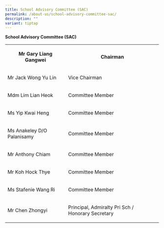 ```yaml
---
title: School Advisory Committee (SAC)
permalink: /about-us/school-advisory-committee-sac/
description: ""
variant: tiptap
---
```

<p><strong>School Advisory Committee (SAC)</strong>
</p>
<table style="minWidth: 50px">
<colgroup>
<col>
<col>
</colgroup>
<tbody>
<tr>
<th rowspan="1" colspan="1">
<p>Mr Gary Liang Gangwei</p>
</th>
<th rowspan="1" colspan="1">
<p>Chairman</p>
</th>
</tr>
<tr>
<td rowspan="1" colspan="1">
<p>Mr Jack Wong Yu Lin</p>
</td>
<td rowspan="1" colspan="1">
<p>Vice Chairman</p>
</td>
</tr>
<tr>
<td rowspan="1" colspan="1">
<p>Mdm Lim Lian Heok</p>
</td>
<td rowspan="1" colspan="1">
<p>Committee Member</p>
</td>
</tr>
<tr>
<td rowspan="1" colspan="1">
<p>Ms Yip Kwai Heng</p>
</td>
<td rowspan="1" colspan="1">
<p>Committee Member</p>
</td>
</tr>
<tr>
<td rowspan="1" colspan="1">
<p>Ms Anakeley D/O Palanisamy</p>
</td>
<td rowspan="1" colspan="1">
<p>Committee Member</p>
</td>
</tr>
<tr>
<td rowspan="1" colspan="1">
<p>Mr Anthony Chiam</p>
</td>
<td rowspan="1" colspan="1">
<p>Committee Member</p>
</td>
</tr>
<tr>
<td rowspan="1" colspan="1">
<p>Mr Koh Hock Thye</p>
</td>
<td rowspan="1" colspan="1">
<p>Committee Member</p>
</td>
</tr>
<tr>
<td rowspan="1" colspan="1">
<p>Ms Stafenie Wang Ri</p>
</td>
<td rowspan="1" colspan="1">
<p>Committee Member</p>
</td>
</tr>
<tr>
<td rowspan="1" colspan="1">
<p>Mr Chen Zhongyi</p>
</td>
<td rowspan="1" colspan="1">
<p>Principal, Admiralty Pri Sch / Honorary Secretary</p>
</td>
</tr>
</tbody>
</table>
<p></p>